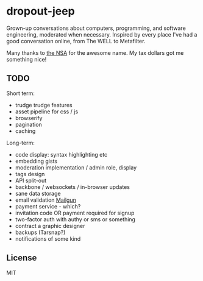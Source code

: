 # dropout-jeep

Grown-up conversations about computers, programming, and software engineering, moderated when necessary. Inspired by every place I've had a good conversation online, from The WELL to Metafilter.

Many thanks to [the NSA](http://www.zerohedge.com/news/2013-12-30/how-nsa-hacks-your-iphone-presenting-dropout-jeep) for the awesome name. My tax dollars got me something nice!

## TODO

Short term:

- trudge trudge features
- asset pipeline for css / js 
- browserify
- pagination
- caching

Long-term:

- code display: syntax highlighting etc
- embedding gists
- moderation implementation / admin role, display
- tags design
- API split-out
- backbone / websockets / in-browser updates
- sane data storage
- email validation [Mailgun](http://www.mailgun.com)
- payment service - which?
- invitation code OR payment required for signup
- two-factor auth with authy or sms or something
- contract a graphic designer
- backups (Tarsnap?)
- notifications of some kind

## License 

MIT
